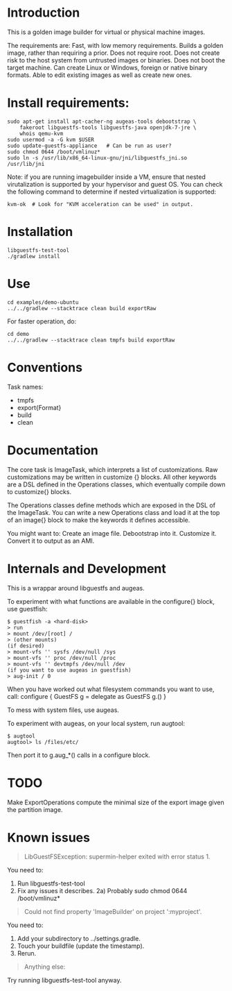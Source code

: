 # Introduction

This is a golden image builder for virtual or physical machine images.

The requirements are:
	Fast, with low memory requirements.
	Builds a golden image, rather than requiring a prior.
	Does not require root.
	Does not create risk to the host system from untrusted images or binaries.
	Does not boot the target machine.
	Can create Linux or Windows, foreign or native binary formats.
	Able to edit existing images as well as create new ones.

# Install requirements:

	sudo apt-get install apt-cacher-ng augeas-tools debootstrap \
		fakeroot libguestfs-tools libguestfs-java openjdk-7-jre \
		whois qemu-kvm
	sudo usermod -a -G kvm $USER
	sudo update-guestfs-appliance	# Can be run as user?
	sudo chmod 0644 /boot/vmlinuz*
	sudo ln -s /usr/lib/x86_64-linux-gnu/jni/libguestfs_jni.so /usr/lib/jni

Note: if you are running imagebuilder inside a VM, ensure that nested
virutalization is supported by your hypervisor and guest OS. You can
check the following command to determine if nested virtualization
is supported:

	kvm-ok	# Look for "KVM acceleration can be used" in output.

# Installation

	libguestfs-test-tool
	./gradlew install

# Use

	cd examples/demo-ubuntu
	../../gradlew --stacktrace clean build exportRaw

For faster operation, do:

	cd demo
	../../gradlew --stacktrace clean tmpfs build exportRaw

# Conventions

Task names:
* tmpfs
* export{Format}
* build
* clean

# Documentation

The core task is ImageTask, which interprets a list of customizations.
Raw customizations may be written in customize {} blocks. All other
keywords are a DSL defined in the Operations classes, which eventually
compile down to customize{} blocks.

The Operations classes define methods which are exposed in the DSL
of the ImageTask. You can write a new Operations class and load it
at the top of an image{} block to make the keywords it defines
accessible.

You might want to:
	Create an image file.
	Debootstrap into it.
	Customize it.
	Convert it to output as an AMI.

# Internals and Development

This is a wrappar around libguestfs and augeas.

To experiment with what functions are available in the configure{}
block, use guestfish:

	$ guestfish -a <hard-disk>
	> run
	> mount /dev/[root] /
	> (other mounts)
	(if desired)
	> mount-vfs '' sysfs /dev/null /sys
	> mount-vfs '' proc /dev/null /proc
	> mount-vfs '' devtmpfs /dev/null /dev
	(if you want to use augeas in guestfish)
	> aug-init / 0

When you have worked out what filesystem commands you want to use,
call:
	configure {
		GuestFS g = delegate as GuestFS
		g.<whatever>()
	}

To mess with system files, use augeas.

To experiment with augeas, on your local system, run augtool:

	$ augtool
	augtool> ls /files/etc/

Then port it to g.aug\_\*() calls in a configure block.

# TODO

Make ExportOperations compute the minimal size of the export image
given the partition image.

# Known issues

> LibGuestFSException: supermin-helper exited with error status 1.

You need to:
1) Run libguestfs-test-tool
2) Fix any issues it describes.
2a) Probably sudo chmod 0644 /boot/vmlinuz\*

> Could not find property 'ImageBuilder' on project ':myproject'.

You need to:
1) Add your subdirectory to ../settings.gradle.
2) Touch your buildfile (update the timestamp).
3) Rerun.

> Anything else:

Try running libguestfs-test-tool anyway.

